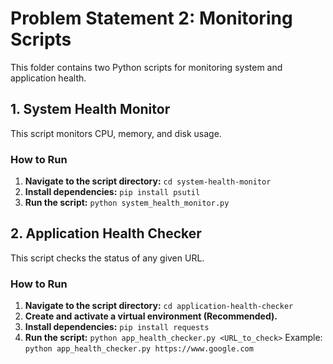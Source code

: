 # Problem Statement 2: Monitoring Scripts

This folder contains two Python scripts for monitoring system and application health.

## 1. System Health Monitor

This script monitors CPU, memory, and disk usage.

### How to Run
1. **Navigate to the script directory:**
   `cd system-health-monitor`
2. **Install dependencies:**
   `pip install psutil`
3. **Run the script:**
   `python system_health_monitor.py`

## 2. Application Health Checker

This script checks the status of any given URL.

### How to Run
1. **Navigate to the script directory:**
   `cd application-health-checker`
2. **Create and activate a virtual environment (Recommended).**
3. **Install dependencies:**
   `pip install requests`
4. **Run the script:**
   `python app_health_checker.py <URL_to_check>`
   Example: `python app_health_checker.py https://www.google.com`